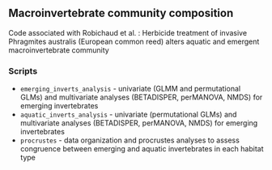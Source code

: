 ## Macroinvertebrate community composition

Code associated with Robichaud et al. : Herbicide treatment of invasive Phragmites australis (European common reed) alters aquatic and emergent macroinvertebrate community


### Scripts

- `emerging_inverts_analysis` - univariate (GLMM and permutational GLMs) and multivariate analyses (BETADISPER, perMANOVA, NMDS) for emerging    invertebrates
- `aquatic_inverts_analysis` - univariate (permutational GLMs) and multivariate analyses (BETADISPER, perMANOVA, NMDS) for emerging invertebrates
- `procrustes` - data organization and procrustes analyses to assess congruence between emerging and aquatic invertebrates in each habitat type
